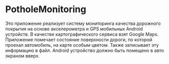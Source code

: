 # PotholeMonitoring
Это приложение реализует систему мониторинга качества дорожного покрытия на основе акселерометра и GPS мобильных Android устройств.
В качестве картографического сервиса взят Google Maps.
Приложение помечает состояние поверхности дороги, по которой проехал автомобиль, на карте особым цветом. Также записывает эту информацию в файл.
Android устройство должно быть помещено в авто экраном вверх.
